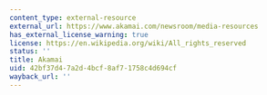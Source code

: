 ```yaml
---
content_type: external-resource
external_url: https://www.akamai.com/newsroom/media-resources
has_external_license_warning: true
license: https://en.wikipedia.org/wiki/All_rights_reserved
status: ''
title: Akamai
uid: 42bf37d4-7a2d-4bcf-8af7-1758c4d694cf
wayback_url: ''
---
```


